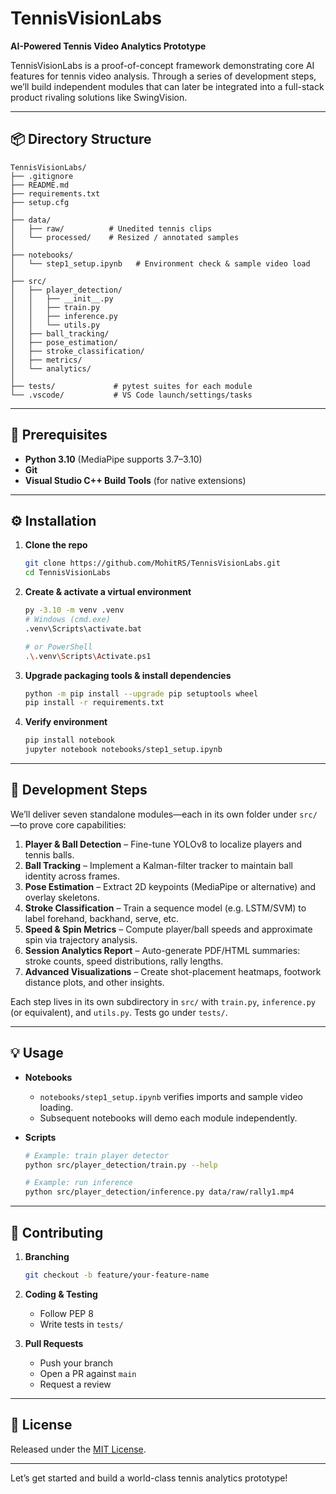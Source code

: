 # TennisVisionLabs

**AI-Powered Tennis Video Analytics Prototype**

TennisVisionLabs is a proof-of-concept framework demonstrating core AI features for tennis video analysis. Through a series of development steps, we’ll build independent modules that can later be integrated into a full-stack product rivaling solutions like SwingVision.

---

## 📦 Directory Structure

```plaintext
TennisVisionLabs/
├── .gitignore
├── README.md
├── requirements.txt
├── setup.cfg
│
├── data/
│   ├── raw/          # Unedited tennis clips
│   └── processed/    # Resized / annotated samples
│
├── notebooks/
│   └── step1_setup.ipynb   # Environment check & sample video load
│
├── src/
│   ├── player_detection/
│   │   ├── __init__.py
│   │   ├── train.py
│   │   ├── inference.py
│   │   └── utils.py
│   ├── ball_tracking/
│   ├── pose_estimation/
│   ├── stroke_classification/
│   ├── metrics/
│   └── analytics/
│
├── tests/             # pytest suites for each module
└── .vscode/           # VS Code launch/settings/tasks
```

---

## 🔧 Prerequisites

* **Python 3.10** (MediaPipe supports 3.7–3.10)
* **Git**
* **Visual Studio C++ Build Tools** (for native extensions)

---

## ⚙️ Installation

1. **Clone the repo**

   ```bash
   git clone https://github.com/MohitRS/TennisVisionLabs.git
   cd TennisVisionLabs
   ```

2. **Create & activate a virtual environment**

   ```bash
   py -3.10 -m venv .venv
   # Windows (cmd.exe)
   .venv\Scripts\activate.bat

   # or PowerShell
   .\.venv\Scripts\Activate.ps1
   ```

3. **Upgrade packaging tools & install dependencies**

   ```bash
   python -m pip install --upgrade pip setuptools wheel
   pip install -r requirements.txt
   ```

4. **Verify environment**

   ```bash
   pip install notebook
   jupyter notebook notebooks/step1_setup.ipynb
   ```

---

## 🚀 Development Steps

We’ll deliver seven standalone modules—each in its own folder under `src/`—to prove core capabilities:

1. **Player & Ball Detection**
   – Fine-tune YOLOv8 to localize players and tennis balls.
2. **Ball Tracking**
   – Implement a Kalman-filter tracker to maintain ball identity across frames.
3. **Pose Estimation**
   – Extract 2D keypoints (MediaPipe or alternative) and overlay skeletons.
4. **Stroke Classification**
   – Train a sequence model (e.g. LSTM/SVM) to label forehand, backhand, serve, etc.
5. **Speed & Spin Metrics**
   – Compute player/ball speeds and approximate spin via trajectory analysis.
6. **Session Analytics Report**
   – Auto-generate PDF/HTML summaries: stroke counts, speed distributions, rally lengths.
7. **Advanced Visualizations**
   – Create shot-placement heatmaps, footwork distance plots, and other insights.

Each step lives in its own subdirectory in `src/` with `train.py`, `inference.py` (or equivalent), and `utils.py`. Tests go under `tests/`.

---

## 💡 Usage

* **Notebooks**

  * `notebooks/step1_setup.ipynb` verifies imports and sample video loading.
  * Subsequent notebooks will demo each module independently.

* **Scripts**

  ```bash
  # Example: train player detector
  python src/player_detection/train.py --help

  # Example: run inference
  python src/player_detection/inference.py data/raw/rally1.mp4
  ```

---

## 🤝 Contributing

1. **Branching**

   ```bash
   git checkout -b feature/your-feature-name
   ```
2. **Coding & Testing**

   * Follow PEP 8
   * Write tests in `tests/`
3. **Pull Requests**

   * Push your branch
   * Open a PR against `main`
   * Request a review

---

## 📜 License

Released under the [MIT License](LICENSE).

---

Let’s get started and build a world-class tennis analytics prototype!
